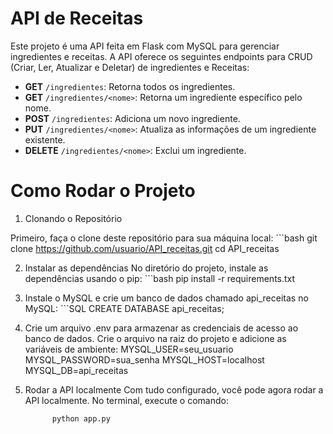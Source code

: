 # API de Receitas

Este projeto é uma API feita em Flask com MySQL para gerenciar ingredientes e receitas. A API oferece os seguintes endpoints para CRUD (Criar, Ler, Atualizar e Deletar) de ingredientes e Receitas:

- **GET** `/ingredientes`: Retorna todos os ingredientes.
- **GET** `/ingredientes/<nome>`: Retorna um ingrediente específico pelo nome.
- **POST** `/ingredientes`: Adiciona um novo ingrediente.
- **PUT** `/ingredientes/<nome>`: Atualiza as informações de um ingrediente existente.
- **DELETE** `/ingredientes/<nome>`: Exclui um ingrediente.

# Como Rodar o Projeto

1. Clonando o Repositório

Primeiro, faça o clone deste repositório para sua máquina local:
         ```bash
              git clone https://github.com/usuario/API_receitas.git
              cd API_receitas

2. Instalar as dependências
   No diretório do projeto, instale as dependências usando o pip:
          ```bash
              pip install -r requirements.txt

3. Instale o MySQL e crie um banco de dados chamado api_receitas no MySQL:
           ```SQL
               CREATE DATABASE api_receitas;

5. Crie um arquivo .env para armazenar as credenciais de acesso ao banco de dados.
   Crie o arquivo na raiz do projeto e adicione as variáveis de ambiente:
   MYSQL_USER=seu_usuario
   MYSQL_PASSWORD=sua_senha
   MYSQL_HOST=localhost
   MYSQL_DB=api_receitas

6. Rodar a API localmente
  Com tudo configurado, você pode agora rodar a API localmente. No terminal, execute o comando:
   ```bash
         python app.py




